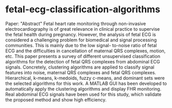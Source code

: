# fetal-ecg-classification-algorithms
Paper: "Abstract" Fetal heart rate monitoring through non-invasive electrocardiography is of great relevance in clinical practice to supervise the fetal health during pregnancy. However, the analysis of fetal ECG is considered a challenging problem for biomedical and signal processing communities. This is mainly due to the low signal- to-noise ratio of fetal ECG and the difficulties in cancellation of maternal QRS complexes, motion, etc. This paper presents a survey of different unsupervised classification algorithms for the detection of fetal QRS complexes from abdominal ECG signals. Concretely, clustering algorithms are applied to classify signal features into noise, maternal QRS complexes and fetal QRS complexes. Hierarchical, k-means, k-medoids, fuzzy c-means, and dominant sets were the selected algorithms for this work. A MATLAB GUI has been developed to automatically apply the clustering algorithms and display FHR monitoring. Real abdominal ECG signals have been used for this study, which validate the proposed method and show high efficiency.
